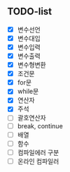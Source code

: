 ## TODO-list

- [X] 변수선언
- [X] 변수대입
- [X] 변수입력
- [X] 변수출력
- [X] 변수형변환
- [X] 조건문
- [X] for문
- [X] while문
- [X] 연산자
- [X] 주석
- [ ] 괄호연산자
- [ ] break, continue
- [ ] 배열
- [ ] 함수
- [ ] 컴파일에러 구분
- [ ] 온라인 컴파일러
